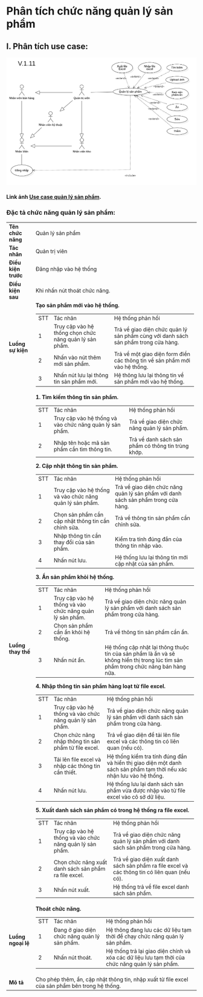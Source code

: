 # Phân tích chức năng quản lý sản phẩm

## I. Phân tích use case:
  ![use-case-product-management](images/UseCaseProductManagement.png)

#### Link ảnh [Use case quản lý sản phẩm](images/UseCaseProductManagement.png).

### Đặc tả chức năng quản lý sản phẩm:

<table>
  <tbody>
    <tr>
      <td>
        <b>Tên chức năng</b>
      </td>
      <td>Quản lý sản phẩm</td>
    </tr>
    <tr>
      <td>
        <b>Tác nhân</b>
      </td>
      <td>Quản trị viên</td>
    </tr>
    <tr>
      <td>
        <b>Điều kiện trước</b>
      </td>
      <td>Đăng nhập vào hệ thống</td>
    </tr>
    <tr>
      <td>
        <b>Điều kiện sau</b>
      </td>
      <td>
       Khi nhấn nút thoát chức năng.
      </td>
    </tr>
    <tr>
      <td>
        <b>Luồng sự kiện</b>
      </td>
      <td>
        <table>
          <tbody>
            <span><b>Tạo sản phẩm mới vào hệ thống.</b></span>
            <tr>
              <td>STT</td>
              <td>Tác nhân</td>
              <td>Hệ thống phản hồi</td>
            </tr>
            <tr>
              <td>1</td>
              <td>Truy cập vào hệ thống chọn chức năng quản lý sản phẩm.</td>
              <td>
                Trả về giao diện chức quản lý sản phẩm cùng với danh sách sản phẩm trong cửa hàng.
              </td>
            </tr>
            <tr>
              <td>2</td>
              <td>Nhấn vào nút thêm mới sản phẩm.</td>
              <td>
                Trả về một giao diện form điền các thông tin về sản phẩm mới vào hệ thống.
              </td>
            </tr>
            <tr>
              <td>3</td>
              <td>Nhấn nút lưu lại thông tin sản phẩm mới.</td>
              <td>
                Hệ thông lưu lại thông tin về sản phẩm mới vào hệ thống.
              </td>
            </tr>
          </tbody>
        </table>
      </td>
    </tr>
    <tr>
      <td>
        <b>Luồng thay thế</b>
      </td>
      <td>
      <table>
          <tbody>
            <span><b>1. Tìm kiếm thông tin sản phẩm.</b></span>
            <tr>
              <td>STT</td>
              <td>Tác nhân</td>
              <td>Hệ thống phản hồi</td>
            </tr>
            <tr>
              <td>1</td>
              <td>Truy cập vào hệ thống và vào chức năng quản lý sản phẩm.</td>
              <td>
                Trả về giao diện chức năng quản lý sản phẩm.
              </td>
            </tr>
            <tr>
              <td>2</td>
              <td>Nhập tên hoặc mã sản phẩm cần tìm thông tin.</td>
              <td>
                Trả về danh sách sản phẩm có thông tin trùng khớp.
              </td>
            </tr>
          </tbody>
        </table>
        <table>
          <tbody>
            <span><b>2. Cập nhật thông tin sản phẩm.</b></span>
            <tr>
              <td>STT</td>
              <td>Tác nhân</td>
              <td>Hệ thống phản hồi</td>
            </tr>
            <tr>
              <td>1</td>
              <td>Truy cập vào hệ thống và vào chức năng quản lý sản phẩm.</td>
              <td>
                Trả về giao diện chức năng quản lý sản phẩm với danh sách sản phẩm trong cửa hàng.
              </td>
            </tr>
            <tr>
              <td>2</td>
              <td>Chọn sản phẩm cần cập nhật thông tin cần chỉnh sửa.</td>
              <td>
                Trả về thông tin sản phẩm cần chỉnh sửa.
              </td>
            </tr>
            <tr>
              <td>3</td>
              <td>Nhập thông tin cần thay đổi của sản phẩm.</td>
              <td>
                Kiểm tra tính đúng đắn của thông tin nhập vào.
              </td>
            </tr>
            <tr>
              <td>4</td>
              <td>Nhấn nút lưu.</td>
              <td>
                Hệ thống lưu lại thông tin mới cập nhật của sản phẩm.
              </td>
            </tr>
          </tbody>
        </table>
        <table>
          <tbody>
            <span><b>3. Ẩn sản phẩm khỏi hệ thống.</b></span>
            <tr>
              <td>STT</td>
              <td>Tác nhân</td>
              <td>Hệ thống phản hồi</td>
            </tr>
            <tr>
              <td>1</td>
              <td>Truy cập vào hệ thống và vào chức năng quản lý sản phẩm.</td>
              <td>
                Trả về giao diện chức năng quản lý sản phẩm với danh sách sản phẩm trong cửa hàng.
              </td>
            </tr>
            <tr>
              <td>2</td>
              <td>Chọn sản phẩm cần ẩn khỏi hệ thống.</td>
              <td>
                Trả về thông tin sản phẩm cần ẩn.
              </td>
            </tr>
            <tr>
              <td>3</td>
              <td>Nhấn nút ẩn.</td>
              <td>
                Hệ thống cập nhật lại thông thuộc tín của sản phẩm là ẩn và sẽ không hiển thị trong lúc tìm sản phẩm trong chức năng bán hàng nữa.
              </td>
            </tr>
          </tbody>
        </table>
        <table>
          <tbody>
            <span><b>4. Nhập thông tin sản phẩm hàng loạt từ file excel.</b></span>
            <tr>
              <td>STT</td>
              <td>Tác nhân</td>
              <td>Hệ thống phản hồi</td>
            </tr>
            <tr>
              <td>1</td>
              <td>Truy cập vào hệ thống và vào chức năng quản lý sản phẩm.</td>
              <td>
                Trả về giao diện chức năng quản lý sản phẩm với danh sách sản phẩm trong cửa hàng.
              </td>
            </tr>
            <tr>
              <td>2</td>
              <td>Chọn chức năng nhập thông tin sản phẩm từ file excel.</td>
              <td>
                Trả về giao diện để tải lên file excel và các thông tin có liên quan (nếu có).
              </td>
            </tr>
            <tr>
              <td>3</td>
              <td>Tải lên file excel và nhập các thông tin cần thiết.</td>
              <td>
                Hệ thống kiểm tra tính đúng đắn và hiển thị giao diện một danh sách sản phẩm tạm thời nếu xác nhận lưu vào hệ thống.
              </td>
            </tr>
            <tr>
              <td>4</td>
              <td>Nhấn nút lưu.</td>
              <td>
                Hệ thống lưu lại danh sách sản phẩm vừa được nhập vào từ file excel vào cô sở dữ liệu.
              </td>
            </tr>
          </tbody>
        </table>
        <table>
          <tbody>
            <span><b>5. Xuất danh sách sản phẩm có trong hệ thống ra file excel.</b></span>
            <tr>
              <td>STT</td>
              <td>Tác nhân</td>
              <td>Hệ thống phản hồi</td>
            </tr>
            <tr>
              <td>1</td>
              <td>Truy cập vào hệ thống và vào chức năng quản lý sản phẩm.</td>
              <td>
                Trả về giao diện chức năng quản lý sản phẩm với danh sách sản phẩm trong cửa hàng.
              </td>
            </tr>
            <tr>
              <td>2</td>
              <td>Chọn chức năng xuất danh sách sản phẩm ra file excel.</td>
              <td>
                Trả về giao diện xuất danh sách sản phẩm ra file excel và các thông tin có liên quan (nếu có).
              </td>
            </tr>
            <tr>
              <td>3</td>
              <td>Nhấn nút xuất.</td>
              <td>
                Hệ thống trả về file excel danh sách sản phẩm.
              </td>
            </tr>
          </tbody>
        </table>
      </td>
    </tr>
        <tr>
      <td>
        <b>Luồng ngoại lệ</b>
      </td>
      <td>
        <table>
          <tbody>
            <span><b>Thoát chức năng.</b></span>
            <tr>
              <td>STT</td>
              <td>Tác nhân</td>
              <td>Hệ thống phản hồi</td>
            </tr>
            <tr>
              <td>1</td>
              <td>Đang ở giao diện chức năng quản lý sản phẩm.</td>
              <td>
                Hệ thông đang lưu các dữ liệu tạm thời để chạy chức năng quản lý sản phẩm.
              </td>
            </tr>
            <tr>
              <td>2</td>
              <td>Nhấn nút thoát.</td>
              <td>
                Hệ thống trả lại giao diện chính và xóa các dữ liệu lưu tạm thời của chức năng quản lý sản phẩm.
              </td>
            </tr>
          </tbody>
        </table>
      </td>
    </tr>
    <tr>
      <td>
        <b>Mô tả</b>
      </td>
      <td>
        Cho phép thêm, ẩn, cập nhật thông tin, nhập xuất từ file excel của sản phẩm bên trong hệ thống.
      </td>
    </tr>
  </tbody>
</table>